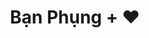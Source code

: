 ---
layout: invite
title: "Bạn Phụng + ♥"
location: "nữ"
time: "17 GIỜ 00"
permalink: /phung.html
---